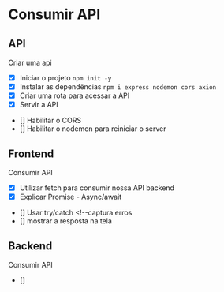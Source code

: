 #   Consumir API


##  API

Criar uma api
-  [x]  Iniciar o projeto `npm init -y`
-  [x]  Instalar as dependências `npm i express nodemon cors axion`
-  [x]  Criar uma rota para acessar a API <!-- arquivo (server.js) -->
-  [x]  Servir a API   <!-- com a função (app.get no arquivo (server.js)) -->
-  []  Habilitar o CORS
-  []  Habilitar o nodemon para reiniciar o server


##  Frontend
Consumir API

-  [x]  Utilizar fetch para consumir nossa API backend
-  [x]  Explicar Promise - Async/await <!-- promete resposta -->
-  []  Usar try/catch <!--captura erros
-  []  mostrar a resposta na tela


##  Backend
Consumir API

-  []  